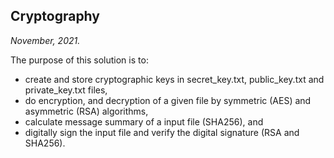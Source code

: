 ## Cryptography
*November, 2021.*

The purpose of this solution is to:
* create and store cryptographic keys in secret_key.txt, public_key.txt and private_key.txt files,
* do encryption, and decryption of a given file by symmetric (AES) and asymmetric (RSA) algorithms,
* calculate message summary of a input file (SHA256), and
* digitally sign the input file and verify the digital signature (RSA and SHA256). 
